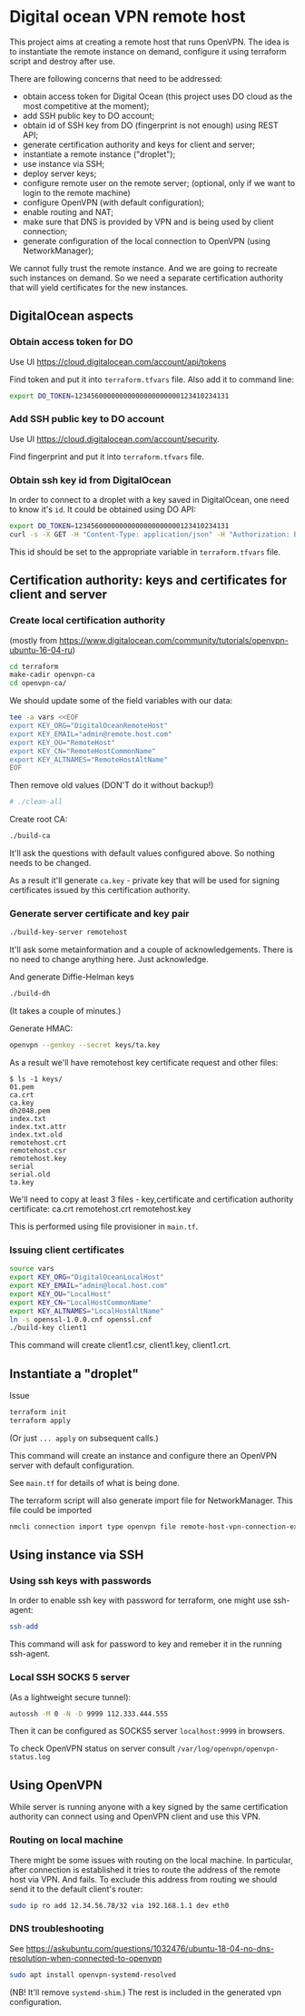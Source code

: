 # Digital ocean VPN remote host

This project aims at creating a remote host that runs OpenVPN. 
The idea is to instantiate the remote instance on demand, configure it using
terraform script and destroy after use.

There are following concerns that need to be addressed:

- obtain access token for Digital Ocean (this project uses DO cloud as the most competitive at the moment);
- add SSH public key to DO account;
- obtain id of SSH key from DO (fingerprint is not enough) using REST API;
- generate certification authority and keys for client and server;
- instantiate a remote instance ("droplet");
- use instance via SSH; 
- deploy server keys;
- configure remote user on the remote server; (optional, only if we want to login to the remote machine)
- configure OpenVPN (with default configuration);
- enable routing and NAT;
- make sure that DNS is provided by VPN and is being used by client connection;
- generate configuration of the local connection to OpenVPN (using NetworkManager);

We cannot fully trust the remote instance. And we are going to recreate such instances 
on demand. So we need a separate certification authority that will yield certificates
for the new instances.

## DigitalOcean aspects

### Obtain access token for DO

Use UI https://cloud.digitalocean.com/account/api/tokens

Find token and put it into `terraform.tfvars` file.
Also add it to command line:
```bash
export DO_TOKEN=12345600000000000000000000123410234131
```

### Add SSH public key to DO account

Use UI https://cloud.digitalocean.com/account/security.

Find fingerprint and put it into `terraform.tfvars` file.

### Obtain ssh key id from DigitalOcean

In order to connect to a droplet with a key saved in DigitalOcean, one need to know it's `id`.
It could be obtained using DO API: 

```bash
export DO_TOKEN=12345600000000000000000000123410234131
curl -s -X GET -H "Content-Type: application/json" -H "Authorization: Bearer $DO_TOKEN" "https://api.digitalocean.com/v2/account/keys" | jq ".ssh_keys[0].id"
```

This id should be set to the appropriate variable in `terraform.tfvars` file.


## Certification authority: keys and certificates for client and server

### Create local certification authority

(mostly from https://www.digitalocean.com/community/tutorials/openvpn-ubuntu-16-04-ru)

```bash
cd terraform
make-cadir openvpn-ca
cd openvpn-ca/
```

We should update some of the field variables with our data:

```bash
tee -a vars <<EOF
export KEY_ORG="DigitalOceanRemoteHost"
export KEY_EMAIL="admin@remote.host.com"
export KEY_OU="RemoteHost"
export KEY_CN="RemoteHostCommonName"
export KEY_ALTNAMES="RemoteHostAltName"
EOF
```

Then remove old values (DON'T do it without backup!)
```bash
# ./clean-all
```

Create root CA:

```bash
./build-ca
```

It'll ask the questions with default values configured above. So nothing needs to be changed.

As a result it'll generate `ca.key` - private key that will be used for signing certificates
issued by this certification authority.

### Generate server certificate and key pair


```bash
./build-key-server remotehost
```

It'll ask some metainformation and a couple of acknowledgements. There is no need
to change anything here. Just acknowledge.

And generate Diffie-Helman keys
```bash
./build-dh
```

(It takes a couple of minutes.)

Generate HMAC:
```bash
openvpn --genkey --secret keys/ta.key
```
As a result we'll have remotehost key certificate request and other files:
```
$ ls -1 keys/
01.pem
ca.crt
ca.key
dh2048.pem
index.txt
index.txt.attr
index.txt.old
remotehost.crt
remotehost.csr
remotehost.key
serial
serial.old
ta.key
```
We'll need to copy at least 3 files - key,certificate and certification authority certificate:
ca.crt
remotehost.crt
remotehost.key

This is performed using file provisioner in `main.tf`.


### Issuing client certificates

```bash
source vars
export KEY_ORG="DigitalOceanLocalHost"
export KEY_EMAIL="admin@local.host.com"
export KEY_OU="LocalHost"
export KEY_CN="LocalHostCommonName"
export KEY_ALTNAMES="LocalHostAltName"
ln -s openssl-1.0.0.cnf openssl.cnf
./build-key client1
```

This command will create client1.csr, client1.key, client1.crt.

## Instantiate a "droplet"

Issue
```bash
terraform init
terraform apply
```

(Or just `... apply` on subsequent calls.)

This command will create an instance and configure there an OpenVPN server with default configuration.

See `main.tf` for details of what is being done.

The terraform script will also generate import file for NetworkManager. This file could be imported
 
```bash
nmcli connection import type openvpn file remote-host-vpn-connection-export.conf
```

## Using instance via SSH

### Using ssh keys with passwords

In order to enable ssh key with password for terraform, one might use ssh-agent:

```bash
ssh-add
```
This command will ask for password to key and remeber it in the running ssh-agent.


### Local SSH SOCKS 5 server

(As a lightweight secure tunnel):
```bash
autossh -M 0 -N -D 9999 112.333.444.555 
```

Then it can be configured as SOCKS5 server `localhost:9999` in browsers. 

To check OpenVPN status on server consult `/var/log/openvpn/openvpn-status.log`


## Using OpenVPN

While server is running anyone with a key signed by the same certification authority can connect using
and OpenVPN client and use this VPN. 

### Routing on local machine

There might be some issues with routing on the local machine. In particular, after connection
is established it tries to route the address of the remote host via VPN. And fails. 
To exclude this address from routing we should send it to the default client's router:  
```bash
sudo ip ro add 12.34.56.78/32 via 192.168.1.1 dev eth0
```

### DNS troubleshooting

See https://askubuntu.com/questions/1032476/ubuntu-18-04-no-dns-resolution-when-connected-to-openvpn
```bash
sudo apt install openvpn-systemd-resolved
```
(NB! It'll remove `systemd-shim`.)
The rest is included in the generated vpn configuration.
